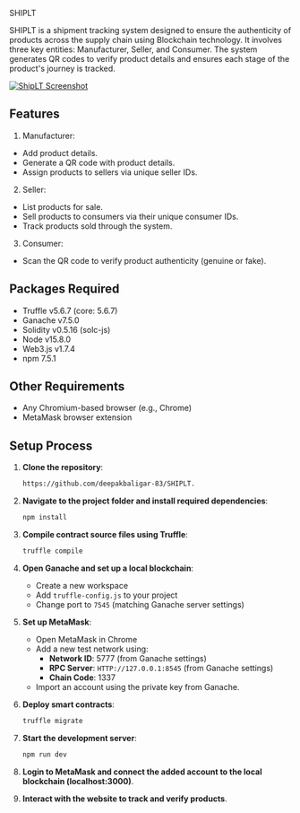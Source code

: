 SHIPLT

SHIPLT is a shipment tracking system designed to ensure the authenticity of products across the supply chain using Blockchain technology. It involves three key entities: Manufacturer, Seller, and Consumer. The system generates QR codes to verify product details and ensures each stage of the product's journey is tracked.

<a href="https://ship-chi.vercel.app/" target="_blank">
  <img src="https://github.com/user-attachments/assets/e273ace2-3272-417b-8fac-4ca1bd4fa31d" alt="ShipLT Screenshot" />
</a>

## Features

1. Manufacturer:
- Add product details.
- Generate a QR code with product details.
- Assign products to sellers via unique seller IDs.

2. Seller:
- List products for sale.
- Sell products to consumers via their unique consumer IDs.
- Track products sold through the system.

3. Consumer:
- Scan the QR code to verify product authenticity (genuine or fake).


## Packages Required

- Truffle v5.6.7 (core: 5.6.7)
- Ganache v7.5.0
- Solidity v0.5.16 (solc-js)
- Node v15.8.0
- Web3.js v1.7.4
- npm 7.5.1

## Other Requirements

- Any Chromium-based browser (e.g., Chrome)
- MetaMask browser extension

## Setup Process

1. **Clone the repository**:
    ```bash
    https://github.com/deepakbaligar-83/SHIPLT.
    ```

2. **Navigate to the project folder and install required dependencies**:
    ```bash
    npm install
    ```

3. **Compile contract source files using Truffle**:
    ```bash
    truffle compile
    ```

4. **Open Ganache and set up a local blockchain**:
    - Create a new workspace
    - Add `truffle-config.js` to your project
    - Change port to `7545` (matching Ganache server settings)

5. **Set up MetaMask**:
    - Open MetaMask in Chrome
    - Add a new test network using:
        - **Network ID**: 5777 (from Ganache settings)
        - **RPC Server**: `HTTP://127.0.0.1:8545` (from Ganache settings)
        - **Chain Code**: 1337
    - Import an account using the private key from Ganache.

6. **Deploy smart contracts**:
    ```bash
    truffle migrate
    ```

7. **Start the development server**:
    ```bash
    npm run dev
    ```

8. **Login to MetaMask and connect the added account to the local blockchain (localhost:3000)**.

9. **Interact with the website to track and verify products**.
